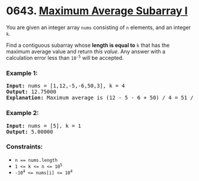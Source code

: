 # 0643. [Maximum Average Subarray I]()

You are given an integer array `nums` consisting of `n` elements, and an integer `k`.

Find a contiguous subarray whose **length is equal to** `k` that has the maximum average value and return _this value_. Any answer with a calculation error less than <code>10<sup>-5</sup></code> will be accepted.

### **Example 1:**

<pre>
<strong>Input:</strong> nums = [1,12,-5,-6,50,3], k = 4
<strong>Output:</strong> 12.75000
<strong>Explanation:</strong> Maximum average is (12 - 5 - 6 + 50) / 4 = 51 / 4 = 12.75
</pre>

### **Example 2:**

<pre>
<strong>Input:</strong> nums = [5], k = 1
<strong>Output:</strong> 5.00000
</pre>

### **Constraints:**

- `n == nums.length`
- <code>1 <= k <= n <= 10<sup>5</sup></code>
- <code>-10<sup>4</sup> <= nums[i] <= 10<sup>4</sup></code>
